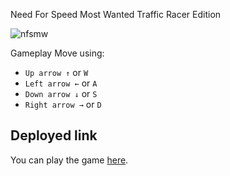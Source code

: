 Need For Speed Most Wanted Traffic Racer Edition

![nfsmw](https://w0.peakpx.com/wallpaper/309/345/HD-wallpaper-need-for-speed-most-wanted-game-need-for-speed-games-deviantart.jpg)

Gameplay
  Move using:
- `Up arrow ↑` or `W`
- `Left arrow ←` or `A`
- `Down arrow ↓` or `S`
- `Right arrow →` or `D`

## Deployed link
You can play the game [here](https://marvelous-profiterole-5a2299.netlify.app/index.html).


